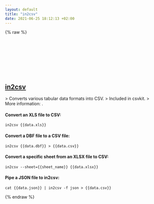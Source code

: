 ```yaml
---
layout: default
title: "in2csv"
date: 2021-06-25 18:12:13 +02:00
---
```

{% raw %}
<h2 id="in2csv">
  <a href="/en/common/in2csv.html">in2csv</a> <a href="#in2csv"><svg class="icon">
    <use href="/assets/images/unicode_sprite.svg#link" />
  </svg></a>
</h2>
> Converts various tabular data formats into CSV.
> Included in csvkit.
> More information: <https://csvkit.readthedocs.io/en/latest/scripts/in2csv.html>.

#### Convert an XLS file to CSV:
```shell
in2csv {{data.xls}}
```
#### Convert a DBF file to a CSV file:
```shell
in2csv {{data.dbf}} > {{data.csv}}
```
#### Convert a specific sheet from an XLSX file to CSV:
```shell
in2csv --sheet={{sheet_name}} {{data.xlsx}}
```
#### Pipe a JSON file to in2csv:
```shell
cat {{data.json}} | in2csv -f json > {{data.csv}}
```
{% endraw %}